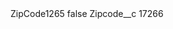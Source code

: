 <?xml version="1.0" encoding="UTF-8"?>
<CustomMetadata xmlns="http://soap.sforce.com/2006/04/metadata" xmlns:xsi="http://www.w3.org/2001/XMLSchema-instance" xmlns:xsd="http://www.w3.org/2001/XMLSchema">
    <label>ZipCode1265</label>
    <protected>false</protected>
    <values>
        <field>Zipcode__c</field>
        <value xsi:type="xsd:string">17266</value>
    </values>
</CustomMetadata>
